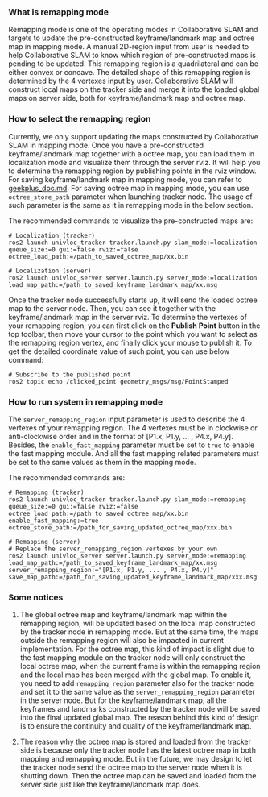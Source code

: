 ### What is remapping mode
Remapping mode is one of the operating modes in Collaborative SLAM and targets to update the pre-constructed
keyframe/landmark map and octree map in mapping mode. A manual 2D-region input from user is needed to help
Collaborative SLAM to know which region of pre-constructed maps is pending to be updated. This remapping region
is a quadrilateral and can be either convex or concave. The detailed shape of this remapping region is determined
by the 4 vertexes input by user. Collaborative SLAM will construct local maps on the tracker side and merge it into
the loaded global maps on server side, both for keyframe/landmark map and octree map.

### How to select the remapping region
Currently, we only support updating the maps constructed by Collaborative SLAM in mapping mode. Once you have a
pre-constructed keyframe/landmark map together with a octree map, you can load them in localization mode and visualize
them through the server rviz. It will help you to determine the remapping region by publishing points in the rviz window.
For saving keyframe/landmark map in mapping mode, you can refer to [geekplus_doc.md](geekplus_doc.md). For saving octree map in mapping mode, you
can use `octree_store_path` parameter when launching tracker node. The usage of such parameter is the same as it in
remapping mode in the below section.

The recommended commands to visualize the pre-constructed maps are:
```
# Localization (tracker)
ros2 launch univloc_tracker tracker.launch.py slam_mode:=localization queue_size:=0 gui:=false rviz:=false octree_load_path:=/path_to_saved_octree_map/xx.bin

# Localization (server)
ros2 launch univloc_server server.launch.py server_mode:=localization load_map_path:=/path_to_saved_keyframe_landmark_map/xx.msg
```

Once the tracker node successfully starts up, it will send the loaded octree map to the server node. Then, you can see it
together with the keyframe/landmark map in the server rviz. To determine the vertexes of your remapping region, you can
first click on the **Publish Point** button in the top toolbar, then move your cursor to the point which you want to
select as the remapping region vertex, and finally click your mouse to publish it. To get the detailed coordinate value
of such point, you can use below command:
```
# Subscribe to the published point
ros2 topic echo /clicked_point geometry_msgs/msg/PointStamped
```

### How to run system in remapping mode
The `server_remapping_region` input parameter is used to describe the 4 vertexes of your remapping region. The 4 vertexes must be
in clockwise or anti-clockwise order and in the format of [P1.x, P1.y, ... , P4.x, P4.y]. Besides, the `enable_fast_mapping`
parameter must be set to `true` to enable the fast mapping module. And all the fast mapping related parameters must be set
to the same values as them in the mapping mode.

The recommended commands are:
```
# Remapping (tracker)
ros2 launch univloc_tracker tracker.launch.py slam_mode:=remapping queue_size:=0 gui:=false rviz:=false octree_load_path:=/path_to_saved_octree_map/xx.bin enable_fast_mapping:=true octree_store_path:=/path_for_saving_updated_octree_map/xxx.bin

# Remapping (server)
# Replace the server_remapping_region vertexes by your own
ros2 launch univloc_server server.launch.py server_mode:=remapping load_map_path:=/path_to_saved_keyframe_landmark_map/xx.msg server_remapping_region:="[P1.x, P1.y, ... , P4.x, P4.y]" save_map_path:=/path_for_saving_updated_keyframe_landmark_map/xxx.msg

```

### Some notices
1. The global octree map and keyframe/landmark map within the remapping region, will be updated based on the local map
constructed by the tracker node in remapping mode. But at the same time, the maps outside the remapping region will also be
impacted in current implementation. For the octree map, this kind of impact is slight due to the fast mapping module on the
tracker node will only construct the local octree map, when the current frame is within the remapping region and the local
map has been merged with the global map. To enable it, you need to add `remapping_region` parameter also for the
tracker node and set it to the same value as the `server_remapping_region` parameter in the server node. But for the keyframe/landmark map, all the keyframes and
landmarks constructed by the tracker node will be saved into the final updated global map. The reason behind this kind of
design is to ensure the continuity and quality of the keyframe/landmark map.

2. The reason why the octree map is stored and loaded from the tracker side is because only the tracker node has the latest
octree map in both mapping and remapping mode. But in the future, we may design to let the tracker node send the octree map
to the server node when it is shutting down. Then the octree map can be saved and loaded from the server side just like the
keyframe/landmark map does.

